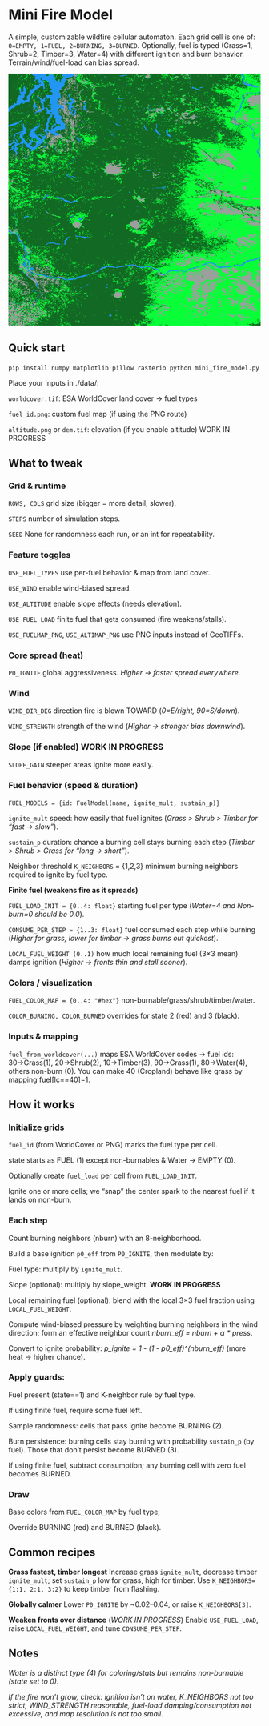 # Mini Fire Model 

A simple, customizable wildfire cellular automaton. Each grid cell is one of:
`0=EMPTY, 1=FUEL, 2=BURNING, 3=BURNED`.
Optionally, fuel is typed (Grass=1, Shrub=2, Timber=3, Water=4) with different ignition and burn behavior.
Terrain/wind/fuel-load can bias spread.

<img src="gifs/demo.gif" alt="Wildfire simulation" width="600">


## Quick start
`pip install numpy matplotlib pillow rasterio
python mini_fire_model.py`


Place your inputs in ./data/:

`worldcover.tif`: ESA WorldCover land cover → fuel types

`fuel_id.png`: custom fuel map (if using the PNG route)

`altitude.png` or `dem.tif`: elevation (if you enable altitude) WORK IN PROGRESS



## What to tweak 
### Grid & runtime

`ROWS, COLS`  grid size (bigger = more detail, slower).

`STEPS` number of simulation steps.

`SEED` None for randomness each run, or an int for repeatability.

### Feature toggles

`USE_FUEL_TYPES` use per-fuel behavior & map from land cover.

`USE_WIND` enable wind-biased spread.

`USE_ALTITUDE` enable slope effects (needs elevation).

`USE_FUEL_LOAD` finite fuel that gets consumed (fire weakens/stalls).

`USE_FUELMAP_PNG`, `USE_ALTIMAP_PNG` use PNG inputs instead of GeoTIFFs.

### Core spread (heat)

`P0_IGNITE` global aggressiveness.
_Higher → faster spread everywhere._

### Wind

`WIND_DIR_DEG` direction fire is blown TOWARD (_0=E/right, 90=S/down_).

`WIND_STRENGTH` strength of the wind (_Higher → stronger bias downwind_).

### Slope (if enabled) WORK IN PROGRESS

`SLOPE_GAIN` steeper areas ignite more easily.

### Fuel behavior (speed & duration)

`FUEL_MODELS = {id: FuelModel(name, ignite_mult, sustain_p)}`

`ignite_mult` speed: how easily that fuel ignites (_Grass > Shrub > Timber for “fast → slow”_).

`sustain_p` duration: chance a burning cell stays burning each step (_Timber > Shrub > Grass for “long → short”_).

Neighbor threshold `K_NEIGHBORS` = {1,2,3} minimum burning neighbors required to ignite by fuel type.

**Finite fuel (weakens fire as it spreads)**

`FUEL_LOAD_INIT = {0..4: float}` starting fuel per type (_Water=4 and Non-burn=0 should be 0.0_).

`CONSUME_PER_STEP = {1..3: float}` fuel consumed each step while burning (_Higher for grass, lower for timber → grass burns out quickest_).

`LOCAL_FUEL_WEIGHT (0..1)` how much local remaining fuel (3×3 mean) damps ignition (_Higher → fronts thin and stall sooner_).

### Colors / visualization

`FUEL_COLOR_MAP = {0..4: "#hex"}` non-burnable/grass/shrub/timber/water.

`COLOR_BURNING, COLOR_BURNED` overrides for state 2 (red) and 3 (black).

### Inputs & mapping

`fuel_from_worldcover(...)` maps ESA WorldCover codes → fuel ids:
30→Grass(1), 20→Shrub(2), 10→Timber(3), 90→Grass(1), 80→Water(4), others non-burn (0).
You can make 40 (Cropland) behave like grass by mapping fuel[lc==40]=1.




## How it works 

### Initialize grids

`fuel_id` (from WorldCover or PNG) marks the fuel type per cell.

state starts as FUEL (1) except non-burnables & Water → EMPTY (0).

Optionally create `fuel_load` per cell from `FUEL_LOAD_INIT`.

Ignite one or more cells; we “snap” the center spark to the nearest fuel if it lands on non-burn.

### Each step

Count burning neighbors (nburn) with an 8-neighborhood.

Build a base ignition `p0_eff` from `P0_IGNITE`, then modulate by:

Fuel type: multiply by `ignite_mult`.

Slope (optional): multiply by slope_weight. **WORK IN PROGRESS**

Local remaining fuel (optional): blend with the local 3×3 fuel fraction using `LOCAL_FUEL_WEIGHT`.

Compute wind-biased pressure by weighting burning neighbors in the wind direction; form an effective neighbor count
_nburn_eff = nburn + α * press_.

Convert to ignite probability:
_p_ignite = 1 - (1 - p0_eff)^(nburn_eff)_ (more heat → higher chance).

### Apply guards:

Fuel present (state==1) and K-neighbor rule by fuel type.

If using finite fuel, require some fuel left.

Sample randomness: cells that pass ignite become BURNING (2).

Burn persistence: burning cells stay burning with probability `sustain_p` (by fuel).
Those that don’t persist become BURNED (3).

If using finite fuel, subtract consumption; any burning cell with zero fuel becomes BURNED.


### Draw

Base colors from `FUEL_COLOR_MAP` by fuel type,

Override BURNING (red) and BURNED (black).




## Common recipes

**Grass fastest, timber longest**
Increase grass `ignite_mult`, decrease timber `ignite_mult`; set `sustain_p` low for grass, high for timber.
Use `K_NEIGHBORS={1:1, 2:1, 3:2}` to keep timber from flashing.

**Globally calmer**
Lower `P0_IGNITE` by ~0.02–0.04, or raise `K_NEIGHBORS[3]`.

**Weaken fronts over distance** (_WORK IN PROGRESS_)
Enable `USE_FUEL_LOAD`, raise `LOCAL_FUEL_WEIGHT`, and tune `CONSUME_PER_STEP`.




## Notes

_Water is a distinct type (4) for coloring/stats but remains non-burnable (state set to 0)._

_If the fire won’t grow, check: ignition isn’t on water, K_NEIGHBORS not too strict, WIND_STRENGTH reasonable, fuel-load damping/consumption not excessive, and map resolution is not too small._

